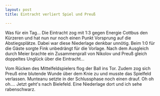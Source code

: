 ```yaml
---
layout: post
title: Eintracht verliert Spiel und Preuß

---
```


Was für ein Tag... Die Eintracht zog mit 1:3 gegen Energie Cottbus den Kürzeren und hat nun nur noch einen Punkt Vorsprung auf die Abstiegsplätze. Dabei war diese Niederlage denkbar unnötig. Beim 1:0 für die Gäste sorgte Fink unbedrängt für die Vorlage. Nach dem Ausgleich durch Meier brachte ein Zusammenprall von Nikolov und Preuß gleich doppeltes Unglück über die Eintracht... 

Vom Rücken des Mittelfeldspielers flog der Ball ins Tor. Zudem zog sich Preuß eine blutende Wunde über dem Knie zu und musste das Spielfeld verlassen. Munteanu setzte in der Schlussphase noch einen drauf. Oh oh oh.... Jetzt geht's nach Bielefeld. Eine Niederlage dort und ich sehe rabenschwarz.
